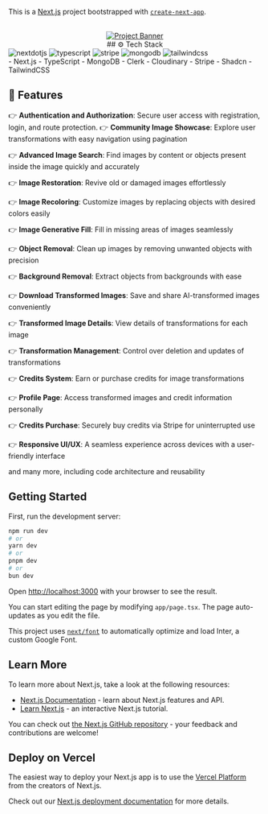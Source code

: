 This is a [Next.js](https://nextjs.org/) project bootstrapped with [`create-next-app`](https://github.com/vercel/next.js/tree/canary/packages/create-next-app).

<div align="center">
    <br />
    <a href="https://youtu.be/Ahwoks_dawU?feature=shared" target="_blank">
      <img src="https://preview.redd.it/5k70twmgpulc1.png?width=1920&format=png&auto=webp&s=1afceb67e5e9e28fc5596157028d4cefb1d78ec6" alt="Project Banner">
    </a>
  <br />
  ## <a name="tech-stack">⚙️ Tech Stack</a>
</div>
  <div>
    <img src="https://img.shields.io/badge/-Next_JS-black?style=for-the-badge&logoColor=white&logo=nextdotjs&color=000000" alt="nextdotjs" />
    <img src="https://img.shields.io/badge/-TypeScript-black?style=for-the-badge&logoColor=white&logo=typescript&color=3178C6" alt="typescript" />
    <img src="https://img.shields.io/badge/-Stripe-black?style=for-the-badge&logoColor=white&logo=stripe&color=008CDD" alt="stripe" />
    <img src="https://img.shields.io/badge/-MongoDB-black?style=for-the-badge&logoColor=white&logo=mongodb&color=47A248" alt="mongodb" />
    <img src="https://img.shields.io/badge/-Tailwind_CSS-black?style=for-the-badge&logoColor=white&logo=tailwindcss&color=06B6D4" alt="tailwindcss" />
  </div>
- Next.js
- TypeScript
- MongoDB
- Clerk
- Cloudinary
- Stripe
- Shadcn
- TailwindCSS

## <a name="features">🔋 Features</a>

👉 **Authentication and Authorization**: Secure user access with registration, login, and route protection.
👉 **Community Image Showcase**: Explore user transformations with easy navigation using pagination

👉 **Advanced Image Search**: Find images by content or objects present inside the image quickly and accurately

👉 **Image Restoration**: Revive old or damaged images effortlessly

👉 **Image Recoloring**: Customize images by replacing objects with desired colors easily

👉 **Image Generative Fill**: Fill in missing areas of images seamlessly

👉 **Object Removal**: Clean up images by removing unwanted objects with precision

👉 **Background Removal**: Extract objects from backgrounds with ease

👉 **Download Transformed Images**: Save and share AI-transformed images conveniently

👉 **Transformed Image Details**: View details of transformations for each image

👉 **Transformation Management**: Control over deletion and updates of transformations

👉 **Credits System**: Earn or purchase credits for image transformations

👉 **Profile Page**: Access transformed images and credit information personally

👉 **Credits Purchase**: Securely buy credits via Stripe for uninterrupted use

👉 **Responsive UI/UX**: A seamless experience across devices with a user-friendly interface


and many more, including code architecture and reusability 

## Getting Started

First, run the development server:

```bash
npm run dev
# or
yarn dev
# or
pnpm dev
# or
bun dev
```

Open [http://localhost:3000](http://localhost:3000) with your browser to see the result.

You can start editing the page by modifying `app/page.tsx`. The page auto-updates as you edit the file.

This project uses [`next/font`](https://nextjs.org/docs/basic-features/font-optimization) to automatically optimize and load Inter, a custom Google Font.

## Learn More

To learn more about Next.js, take a look at the following resources:

- [Next.js Documentation](https://nextjs.org/docs) - learn about Next.js features and API.
- [Learn Next.js](https://nextjs.org/learn) - an interactive Next.js tutorial.

You can check out [the Next.js GitHub repository](https://github.com/vercel/next.js/) - your feedback and contributions are welcome!

## Deploy on Vercel

The easiest way to deploy your Next.js app is to use the [Vercel Platform](https://vercel.com/new?utm_medium=default-template&filter=next.js&utm_source=create-next-app&utm_campaign=create-next-app-readme) from the creators of Next.js.

Check out our [Next.js deployment documentation](https://nextjs.org/docs/deployment) for more details.
